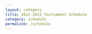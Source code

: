 ```yaml
---
layout: category
title: 2022-2023 Tournament Schedule
category: schedule
permalink: /schedule
---
```

